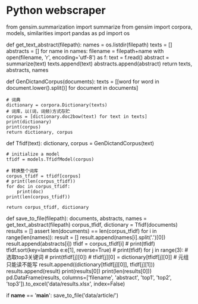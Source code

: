 # Python webscraper
from gensim.summarization import summarize
from gensim import corpora, models, similarities
import pandas as pd
import os



def get_text_abstract(filepath):
    names = os.listdir(filepath)
    texts = []
    abstracts = []
    for name in names:
        filename = filepath+name
        with open(filename, 'r', encoding='utf-8') as f:
            text = f.read()
        abstract = summarize(text)
        texts.append(text)
        abstracts.append(abstract)
    return texts, abstracts, names


def GenDictandCorpus(documents):
    texts = [[word for word in document.lower().split()] for document in documents]

    # 词典
    dictionary = corpora.Dictionary(texts)
    # 词库，以(词，词频)方式存贮
    corpus = [dictionary.doc2bow(text) for text in texts]
    print(dictionary)
    print(corpus)
    return dictionary, corpus


def Tfidf(text):
    dictionary, corpus = GenDictandCorpus(text)

    # initialize a model
    tfidf = models.TfidfModel(corpus)

    # 转换整个词库
    corpus_tfidf = tfidf[corpus]
    # print(len(corpus_tfidf))
    for doc in corpus_tfidf:
        print(doc)
    print(len(corpus_tfidf))

    return corpus_tfidf, dictionary


def save_to_file(filepath):
    documents, abstracts, names = get_text_abstract(filepath)
    corpus_tfidf, dictionary = Tfidf(documents)
    results = []
    assert len(documents) == len(corpus_tfidf)
    for i in range(len(names)):
        result = []
        result.append(names[i].split('.')[0])
        result.append(abstracts[i])
        tfidf = corpus_tfidf[i]
        # print(tfidf)
        tfidf.sort(key=lambda e:e[1], reverse=True)
        # print(tfidf)
        for j in range(3):  # 选取top3关键词
            # print(tfidf[j][0])
            # tfidf[j][0] = dictionary[tfidf[j][0]]  # 元组只能读不能写
            result.append((dictionary[tfidf[j][0]], tfidf[j][1]))
        results.append(result)
    print(results[0])
    print(len(results[0]))
    pd.DataFrame(results, columns=['filename', 'abstract', 'top1', 'top2', 'top3']).to_excel('data/results.xlsx', index=False)


if __name__ == '__main__':
    save_to_file('data/article/')
